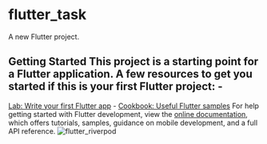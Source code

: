 # flutter_task
A new Flutter project.
## Getting Started This project is a starting point for a Flutter application. A few resources to get you started if this is your first Flutter project: - 
[Lab: Write your first Flutter app](https://docs.flutter.dev/get-started/codelab) - [Cookbook: Useful Flutter samples](https://docs.flutter.dev/cookbook)
For help getting started with Flutter development, view the
[online documentation](https://docs.flutter.dev/), which offers tutorials, samples, guidance on mobile development, and a full API reference.
![flutter_riverpod](https://github.com/oguzhanmavii/flutter_task/assets/77650437/585bd5e6-dccf-474f-93e6-5535c9ec7de2)
